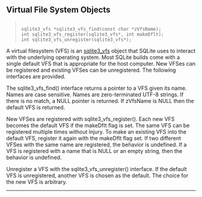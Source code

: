 ## Virtual File System Objects




> ```
> 
> sqlite3_vfs *sqlite3_vfs_find(const char *zVfsName);
> int sqlite3_vfs_register(sqlite3_vfs*, int makeDflt);
> int sqlite3_vfs_unregister(sqlite3_vfs*);
> 
> ```



A virtual filesystem (VFS) is an [sqlite3\_vfs](#sqlite3_vfs) object
that SQLite uses to interact
with the underlying operating system. Most SQLite builds come with a
single default VFS that is appropriate for the host computer.
New VFSes can be registered and existing VFSes can be unregistered.
The following interfaces are provided.


The sqlite3\_vfs\_find() interface returns a pointer to a VFS given its name.
Names are case sensitive.
Names are zero\-terminated UTF\-8 strings.
If there is no match, a NULL pointer is returned.
If zVfsName is NULL then the default VFS is returned.


New VFSes are registered with sqlite3\_vfs\_register().
Each new VFS becomes the default VFS if the makeDflt flag is set.
The same VFS can be registered multiple times without injury.
To make an existing VFS into the default VFS, register it again
with the makeDflt flag set. If two different VFSes with the
same name are registered, the behavior is undefined. If a
VFS is registered with a name that is NULL or an empty string,
then the behavior is undefined.


Unregister a VFS with the sqlite3\_vfs\_unregister() interface.
If the default VFS is unregistered, another VFS is chosen as
the default. The choice for the new VFS is arbitrary.




---



